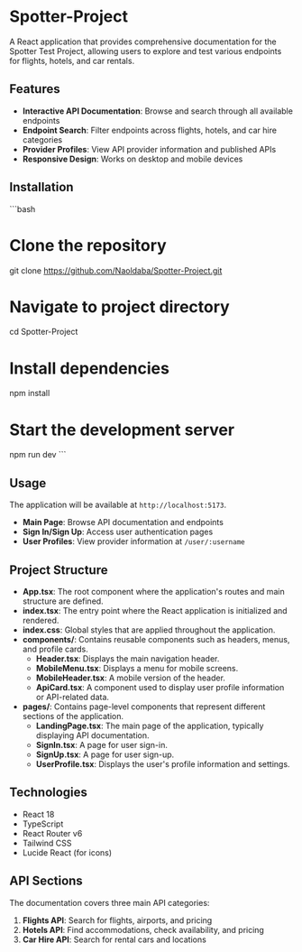 # Spotter-Project

A React application that provides comprehensive documentation for the Spotter Test Project, allowing users to explore and test various endpoints for flights, hotels, and car rentals.

## Features

- **Interactive API Documentation**: Browse and search through all available endpoints
- **Endpoint Search**: Filter endpoints across flights, hotels, and car hire categories
- **Provider Profiles**: View API provider information and published APIs
- **Responsive Design**: Works on desktop and mobile devices

## Installation

\`\`\`bash
# Clone the repository
git clone https://github.com/Naoldaba/Spotter-Project.git

# Navigate to project directory
cd Spotter-Project

# Install dependencies
npm install

# Start the development server
npm run dev
\`\`\`

## Usage

The application will be available at `http://localhost:5173`. 

- **Main Page**: Browse API documentation and endpoints
- **Sign In/Sign Up**: Access user authentication pages
- **User Profiles**: View provider information at `/user/:username`

## Project Structure

- **App.tsx**: The root component where the application's routes and main structure are defined.
- **index.tsx**: The entry point where the React application is initialized and rendered.
- **index.css**: Global styles that are applied throughout the application.
- **components/**: Contains reusable components such as headers, menus, and profile cards.
  - **Header.tsx**: Displays the main navigation header.
  - **MobileMenu.tsx**: Displays a menu for mobile screens.
  - **MobileHeader.tsx**: A mobile version of the header.
  - **ApiCard.tsx**: A component used to display user profile information or API-related data.
- **pages/**: Contains page-level components that represent different sections of the application.
  - **LandingPage.tsx**: The main page of the application, typically displaying API documentation.
  - **SignIn.tsx**: A page for user sign-in.
  - **SignUp.tsx**: A page for user sign-up.
  - **UserProfile.tsx**: Displays the user's profile information and settings.

## Technologies

- React 18
- TypeScript
- React Router v6
- Tailwind CSS
- Lucide React (for icons)

## API Sections

The documentation covers three main API categories:

1. **Flights API**: Search for flights, airports, and pricing
2. **Hotels API**: Find accommodations, check availability, and pricing
3. **Car Hire API**: Search for rental cars and locations